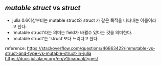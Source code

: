 ## ***mutable struct*** vs ***struct***

- julia 0.6이상부터는 mutable struct와 struct 가 같은 목적을 나타내는 이름이라고 한다.
- 'mutable struct'라는 의미는 field가 바뀔수 있다는 것을 의미한다. 
- 'mutable struct'는 'struct'보다 느리다고 한다.

reference: 
https://stackoverflow.com/questions/46863422/immutable-vs-struct-and-type-vs-mutable-struct-in-julia
https://docs.julialang.org/en/v1/manual/types/
